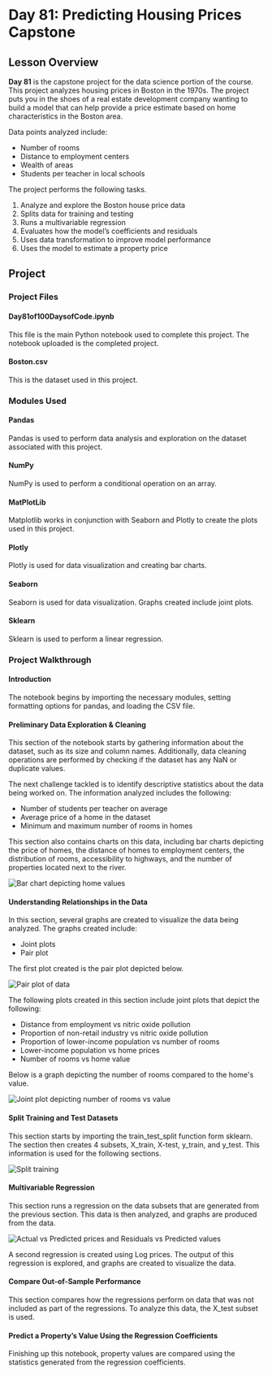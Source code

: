 # Day 81: Predicting Housing Prices Capstone
## Lesson Overview
**Day 81** is the capstone project for the data science portion of the course. This project analyzes housing prices in Boston in the 1970s. The project puts you in the shoes of a real estate development company wanting to build a model that can help provide a price estimate based on home characteristics in the Boston area.

Data points analyzed include:
-	Number of rooms
-	Distance to employment centers
-	Wealth of areas
-	Students per teacher in local schools

The project performs the following tasks.
1.	Analyze and explore the Boston house price data
2.	Splits data for training and testing
3.	Runs a multivariable regression
4.	Evaluates how the model’s coefficients and residuals
5.	Uses data transformation to improve model performance
6.	Uses the model to estimate a property price
## Project
### Project Files
#### Day81of100DaysofCode.ipynb
This file is the main Python notebook used to complete this project. The notebook uploaded is the completed project.
#### Boston.csv
This is the dataset used in this project. 
### Modules Used
#### Pandas
Pandas is used to perform data analysis and exploration on the dataset associated with this project.
#### NumPy
NumPy is used to perform a conditional operation on an array.
#### MatPlotLib
Matplotlib works in conjunction with Seaborn and Plotly to create the plots used in this project.
#### Plotly
Plotly is used for data visualization and creating bar charts.
#### Seaborn
Seaborn is used for data visualization. Graphs created include joint plots.
#### Sklearn
Sklearn is used to perform a linear regression.
### Project Walkthrough
#### Introduction
The notebook begins by importing the necessary modules, setting formatting options for pandas, and loading the CSV file.
#### Preliminary Data Exploration & Cleaning
This section of the notebook starts by gathering information about the dataset, such as its size and column names. Additionally, data cleaning operations are performed by checking if the dataset has any NaN or duplicate values.

The next challenge tackled is to identify descriptive statistics about the data being worked on. The information analyzed includes the following:
-	Number of students per teacher on average
-	Average price of a home in the dataset
-	Minimum and maximum number of rooms in homes

This section also contains charts on this data, including bar charts depicting the price of homes, the distance of homes to employment centers, the distribution of rooms, accessibility to highways, and the number of properties located next to the river.

![Bar chart depicting home values](../Images/Day81-BarValueofHomes.png)
#### Understanding Relationships in the Data
In this section, several graphs are created to visualize the data being analyzed. The graphs created include:
-	Joint plots
-	Pair plot

The first plot created is the pair plot depicted below. 

![Pair plot of data](../Images/Day81-PairPlot.png)

The following plots created in this section include joint plots that depict the following:
-	Distance from employment vs nitric oxide pollution
-	Proportion of non-retail industry vs nitric oxide pollution
-	Proportion of lower-income population vs number of rooms
-	Lower-income population vs home prices
-	Number of rooms vs home value

Below is a graph depicting the number of rooms compared to the home's value.

![Joint plot depicting number of rooms vs value](../Images/Day81-NoRoomsVsValue.png)
#### Split Training and Test Datasets
This section starts by importing the train_test_split function form sklearn. The section then creates 4 subsets, X_train, X-test, y_train, and y_test. This information is used for the following sections. 

![Split training](../Images/Day81-SplitTraining.png)
#### Multivariable Regression
This section runs a regression on the data subsets that are generated from the previous section. This data is then analyzed, and graphs are produced from the data. 

![Actual vs Predicted prices and Residuals vs Predicted values](../Images/Day81-RegressionPlot.png)

A second regression is created using Log prices. The output of this regression is explored, and graphs are created to visualize the data.
#### Compare Out-of-Sample Performance
This section compares how the regressions perform on data that was not included as part of the regressions. To analyze this data, the X_test subset is used. 
#### Predict a Property’s Value Using the Regression Coefficients
Finishing up this notebook, property values are compared using the statistics generated from the regression coefficients.
